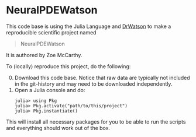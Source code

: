 # NeuralPDEWatson

This code base is using the Julia Language and [DrWatson](https://juliadynamics.github.io/DrWatson.jl/stable/)
to make a reproducible scientific project named
> NeuralPDEWatson

It is authored by Zoe McCarthy.

To (locally) reproduce this project, do the following:

0. Download this code base. Notice that raw data are typically not included in the
   git-history and may need to be downloaded independently.
1. Open a Julia console and do:
   ```
   julia> using Pkg
   julia> Pkg.activate("path/to/this/project")
   julia> Pkg.instantiate()
   ```

This will install all necessary packages for you to be able to run the scripts and
everything should work out of the box.
